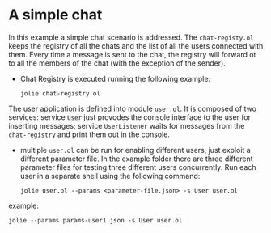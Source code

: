 # A simple chat
In this example a simple chat scenario is addressed. The `chat-registy.ol` keeps the registry of all the chats and the list of all the users connected with them. Every time a message is sent to the chat, the registry will forward ot to all the members of the chat (with the exception of the sender).


* Chat Registry is executed running the following example:

  `jolie chat-registry.ol`

The user application is defined into module `user.ol`. It is composed of two services: service `User` just provodes the console interface to the user for inserting messages; service `UserListener` waits for messages from the `chat-registry` and print them out in the console.

* multiple `user.ol` can be run for enabling different users, just exploit a different parameter file. In the example folder there are three different parameter files for testing three different users concurrently. Run each user in a separate shell using the following command:

  `jolie user.ol --params <parameter-file.json> -s User user.ol`

example:

`jolie --params params-user1.json -s User user.ol`

